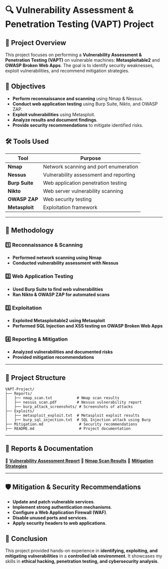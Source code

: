 # 🔍 Vulnerability Assessment & Penetration Testing (VAPT) Project

## 📌 Project Overview
This project focuses on performing a **Vulnerability Assessment & Penetration Testing (VAPT)** on vulnerable machines: **Metasploitable2** and **OWASP Broken Web Apps**. The goal is to identify security weaknesses, exploit vulnerabilities, and recommend mitigation strategies.

## 🎯 Objectives
- **Perform reconnaissance and scanning** using Nmap & Nessus.
- **Conduct web application testing** using Burp Suite, Nikto, and OWASP ZAP.
- **Exploit vulnerabilities** using Metasploit.
- **Analyze results and document findings**.
- **Provide security recommendations** to mitigate identified risks.

## 🛠️ Tools Used
| Tool            | Purpose |
|---------------|----------|
| **Nmap**      | Network scanning and port enumeration |
| **Nessus**    | Vulnerability assessment and reporting |
| **Burp Suite** | Web application penetration testing |
| **Nikto**     | Web server vulnerability scanning |
| **OWASP ZAP** | Web security testing |
| **Metasploit** | Exploitation framework |

---

## 🚀 Methodology
### **1️⃣ Reconnaissance & Scanning**
- **Performed network scanning using Nmap**
- **Conducted vulnerability assessment with Nessus**

### **2️⃣ Web Application Testing**
- **Used Burp Suite to find web vulnerabilities**
- **Ran Nikto & OWASP ZAP for automated scans**

### **3️⃣ Exploitation**
- **Exploited Metasploitable2 using Metasploit**
- **Performed SQL Injection and XSS testing on OWASP Broken Web Apps**

### **4️⃣ Reporting & Mitigation**
- **Analyzed vulnerabilities and documented risks**
- **Provided mitigation recommendations**

---

## 📂 Project Structure
```
VAPT-Project/
├── Reports/
│   ├── nmap_scan.txt           # Nmap scan results
│   ├── nessus_scan.pdf         # Nessus vulnerability report
│   ├── burp_attack_screenshots/ # Screenshots of attacks
├── Exploits/
│   ├── metasploit_exploit.txt  # Metasploit exploit results
│   ├── burp_sql_injection.txt  # SQL Injection attack using Burp
├── Mitigation.md                # Security recommendations
├── README.md                    # Project documentation
```

---

## 📜 Reports & Documentation
📜 **[Vulnerability Assessment Report](./Reports/nessus_scan.pdf)**
📜 **[Nmap Scan Results](https://github.com/KADALIGANGADHAR/Nmap-Scan.git)**
📜 **[Mitigation Strategies](./Mitigation.md)**

---

## 🛡️ Mitigation & Security Recommendations
- **Update and patch vulnerable services**.
- **Implement strong authentication mechanisms**.
- **Configure a Web Application Firewall (WAF)**.
- **Disable unused ports and services**.
- **Apply security headers to web applications**.



## 📌 Conclusion
This project provided hands-on experience in **identifying, exploiting, and mitigating vulnerabilities** in a **controlled lab environment**. It showcases my skills in **ethical hacking, penetration testing, and cybersecurity analysis**.



